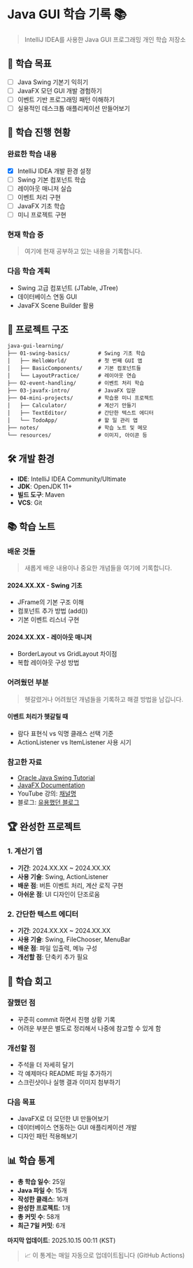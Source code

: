 # Java GUI 학습 기록 📚

> IntelliJ IDEA를 사용한 Java GUI 프로그래밍 개인 학습 저장소

## 🎯 학습 목표
- [ ] Java Swing 기본기 익히기
- [ ] JavaFX 모던 GUI 개발 경험하기
- [ ] 이벤트 기반 프로그래밍 패턴 이해하기
- [ ] 실용적인 데스크톱 애플리케이션 만들어보기

## 📝 학습 진행 현황

### 완료한 학습 내용
- [x] IntelliJ IDEA 개발 환경 설정
- [ ] Swing 기본 컴포넌트 학습
- [ ] 레이아웃 매니저 실습
- [ ] 이벤트 처리 구현
- [ ] JavaFX 기초 학습
- [ ] 미니 프로젝트 구현

### 현재 학습 중
> 여기에 현재 공부하고 있는 내용을 기록합니다.

### 다음 학습 계획
- Swing 고급 컴포넌트 (JTable, JTree)
- 데이터베이스 연동 GUI
- JavaFX Scene Builder 활용

## 📁 프로젝트 구조
```
java-gui-learning/
├── 01-swing-basics/         # Swing 기초 학습
│   ├── HelloWorld/          # 첫 번째 GUI 앱
│   ├── BasicComponents/     # 기본 컴포넌트들
│   └── LayoutPractice/      # 레이아웃 연습
├── 02-event-handling/       # 이벤트 처리 학습
├── 03-javafx-intro/         # JavaFX 입문
├── 04-mini-projects/        # 학습용 미니 프로젝트
│   ├── Calculator/          # 계산기 만들기
│   ├── TextEditor/          # 간단한 텍스트 에디터
│   └── TodoApp/             # 할 일 관리 앱
├── notes/                   # 학습 노트 및 메모
└── resources/               # 이미지, 아이콘 등
```

## 🛠 개발 환경
- **IDE**: IntelliJ IDEA Community/Ultimate
- **JDK**: OpenJDK 11+
- **빌드 도구**: Maven
- **VCS**: Git

## 📚 학습 노트

### 배운 것들
> 새롭게 배운 내용이나 중요한 개념들을 여기에 기록합니다.

#### 2024.XX.XX - Swing 기초
- JFrame의 기본 구조 이해
- 컴포넌트 추가 방법 (add())
- 기본 이벤트 리스너 구현

#### 2024.XX.XX - 레이아웃 매니저
- BorderLayout vs GridLayout 차이점
- 복합 레이아웃 구성 방법

### 어려웠던 부분
> 헷갈렸거나 어려웠던 개념들을 기록하고 해결 방법을 남깁니다.

#### 이벤트 처리가 헷갈릴 때
- 람다 표현식 vs 익명 클래스 선택 기준
- ActionListener vs ItemListener 사용 시기

### 참고한 자료
- [Oracle Java Swing Tutorial](https://docs.oracle.com/javase/tutorial/uiswing/)
- [JavaFX Documentation](https://openjfx.io/javadoc/11/)
- YouTube 강의: [채널명](링크)
- 블로그: [유용했던 블로그](링크)

## 🏆 완성한 프로젝트

### 1. 계산기 앱
- **기간**: 2024.XX.XX ~ 2024.XX.XX
- **사용 기술**: Swing, ActionListener
- **배운 점**: 버튼 이벤트 처리, 계산 로직 구현
- **아쉬운 점**: UI 디자인이 단조로움

### 2. 간단한 텍스트 에디터
- **기간**: 2024.XX.XX ~ 2024.XX.XX  
- **사용 기술**: Swing, FileChooser, MenuBar
- **배운 점**: 파일 입출력, 메뉴 구성
- **개선할 점**: 단축키 추가 필요

## 🤔 학습 회고

### 잘했던 점
- 꾸준히 commit 하면서 진행 상황 기록
- 어려운 부분은 별도로 정리해서 나중에 참고할 수 있게 함

### 개선할 점  
- 주석을 더 자세히 달기
- 각 예제마다 README 파일 추가하기
- 스크린샷이나 실행 결과 이미지 첨부하기

### 다음 목표
- JavaFX로 더 모던한 UI 만들어보기
- 데이터베이스 연동하는 GUI 애플리케이션 개발
- 디자인 패턴 적용해보기

## 📊 학습 통계
- **총 학습 일수**: 25일
- **Java 파일 수**: 15개
- **작성한 클래스**: 16개
- **완성한 프로젝트**: 1개
- **총 커밋 수**: 58개
- **최근 7일 커밋**: 6개

**마지막 업데이트**: 2025.10.15 00:11 (KST)

> 📈 이 통계는 매일 자동으로 업데이트됩니다 (GitHub Actions)
